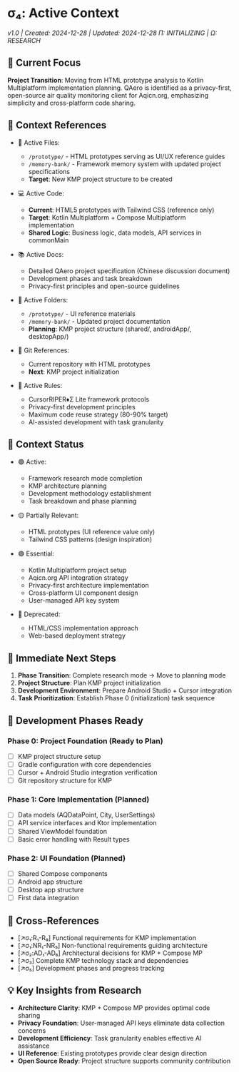 # σ₄: Active Context
*v1.0 | Created: 2024-12-28 | Updated: 2024-12-28*
*Π: INITIALIZING | Ω: RESEARCH*

## 🔮 Current Focus
**Project Transition**: Moving from HTML prototype analysis to Kotlin Multiplatform implementation planning. QAero is identified as a privacy-first, open-source air quality monitoring client for Aqicn.org, emphasizing simplicity and cross-platform code sharing.

## 📎 Context References
- 📄 Active Files: 
  - `/prototype/` - HTML prototypes serving as UI/UX reference guides
  - `/memory-bank/` - Framework memory system with updated project specifications
  - **Target**: New KMP project structure to be created
  
- 💻 Active Code: 
  - **Current**: HTML5 prototypes with Tailwind CSS (reference only)
  - **Target**: Kotlin Multiplatform + Compose Multiplatform implementation
  - **Shared Logic**: Business logic, data models, API services in commonMain
  
- 📚 Active Docs: 
  - Detailed QAero project specification (Chinese discussion document)
  - Development phases and task breakdown
  - Privacy-first principles and open-source guidelines
  
- 📁 Active Folders: 
  - `/prototype/` - UI reference materials
  - `/memory-bank/` - Updated project documentation
  - **Planning**: KMP project structure (shared/, androidApp/, desktopApp/)
  
- 🔄 Git References: 
  - Current repository with HTML prototypes
  - **Next**: KMP project initialization
  
- 📏 Active Rules: 
  - CursorRIPER♦Σ Lite framework protocols
  - Privacy-first development principles
  - Maximum code reuse strategy (80-90% target)
  - AI-assisted development with task granularity

## 📡 Context Status
- 🟢 Active: 
  - Framework research mode completion
  - KMP architecture planning
  - Development methodology establishment
  - Task breakdown and phase planning
  
- 🟡 Partially Relevant: 
  - HTML prototypes (UI reference value only)
  - Tailwind CSS patterns (design inspiration)
  
- 🟣 Essential: 
  - Kotlin Multiplatform project setup
  - Aqicn.org API integration strategy
  - Privacy-first architecture implementation
  - Cross-platform UI component design
  - User-managed API key system
  
- 🔴 Deprecated: 
  - HTML/CSS implementation approach
  - Web-based deployment strategy

## 🎯 Immediate Next Steps
1. **Phase Transition**: Complete research mode → Move to planning mode
2. **Project Structure**: Plan KMP project initialization 
3. **Development Environment**: Prepare Android Studio + Cursor integration
4. **Task Prioritization**: Establish Phase 0 (initialization) task sequence

## 🚀 Development Phases Ready
### Phase 0: Project Foundation (Ready to Plan)
- [ ] KMP project structure setup
- [ ] Gradle configuration with core dependencies
- [ ] Cursor + Android Studio integration verification
- [ ] Git repository structure for KMP

### Phase 1: Core Implementation (Planned)
- [ ] Data models (AQDataPoint, City, UserSettings)
- [ ] API service interfaces and Ktor implementation
- [ ] Shared ViewModel foundation
- [ ] Basic error handling with Result types

### Phase 2: UI Foundation (Planned)  
- [ ] Shared Compose components
- [ ] Android app structure
- [ ] Desktop app structure
- [ ] First data integration

## 🔗 Cross-References
- [↗️σ₁:R₁-R₉] Functional requirements for KMP implementation
- [↗️σ₁:NR₁-NR₅] Non-functional requirements guiding architecture
- [↗️σ₂:AD₁-AD₆] Architectural decisions for KMP + Compose MP
- [↗️σ₃] Complete KMP technology stack and dependencies
- [↗️σ₅] Development phases and progress tracking

## 💡 Key Insights from Research
- **Architecture Clarity**: KMP + Compose MP provides optimal code sharing
- **Privacy Foundation**: User-managed API keys eliminate data collection concerns
- **Development Efficiency**: Task granularity enables effective AI assistance
- **UI Reference**: Existing prototypes provide clear design direction
- **Open Source Ready**: Project structure supports community contribution 